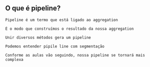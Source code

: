 ## O que é pipeline?

```
Pipeline é um termo que está ligado ao aggregation
```

```
É o modo que construímos o resultado da nossa aggregation
```

```
Unir diversos métodos gera um pipeline
```

```
Podemos entender pipile line com segmentação
```

```
Conforme as aulas vão seguindo, nossa pipeline se tornará mais complexa
```
